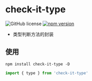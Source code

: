 # check-it-type

![GitHub license](https://img.shields.io/badge/license-MIT-blue.svg) [![npm version](https://img.shields.io/npm/v/check-it-type.svg?style=flat)](https://www.npmjs.com/package/check-it-type)

<!-- - [Api docs](https://guanruihua.github.io/OpenSource/abandonjs/index.html#/) -->
- 类型判断方法的封装

## 使用

```shell
npm install check-it-type -D
```

```js
import { type } from 'check-it-type'
```
